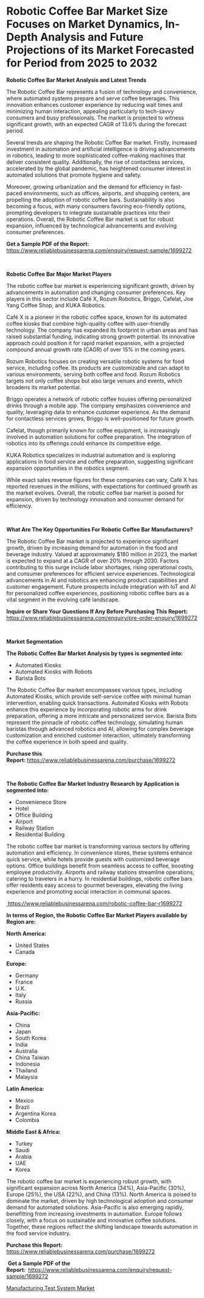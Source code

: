 <p><h1>Robotic Coffee Bar Market Size Focuses on Market Dynamics, In-Depth Analysis and Future Projections of its Market Forecasted for Period from 2025 to 2032</h1></p><p><strong>Robotic Coffee Bar Market Analysis and Latest Trends</strong></p>
<p><p>The Robotic Coffee Bar represents a fusion of technology and convenience, where automated systems prepare and serve coffee beverages. This innovation enhances customer experience by reducing wait times and minimizing human interaction, appealing particularly to tech-savvy consumers and busy professionals. The market is projected to witness significant growth, with an expected CAGR of 13.6% during the forecast period.</p><p>Several trends are shaping the Robotic Coffee Bar market. Firstly, increased investment in automation and artificial intelligence is driving advancements in robotics, leading to more sophisticated coffee-making machines that deliver consistent quality. Additionally, the rise of contactless services, accelerated by the global pandemic, has heightened consumer interest in automated solutions that promote hygiene and safety. </p><p>Moreover, growing urbanization and the demand for efficiency in fast-paced environments, such as offices, airports, and shopping centers, are propelling the adoption of robotic coffee bars. Sustainability is also becoming a focus, with many consumers favoring eco-friendly options, prompting developers to integrate sustainable practices into their operations. Overall, the Robotic Coffee Bar market is set for robust expansion, influenced by technological advancements and evolving consumer preferences.</p></p>
<p><strong>Get a Sample PDF of the Report:&nbsp;</strong> <a href="https://www.reliablebusinessarena.com/enquiry/request-sample/1699272?utm_campaign=3443&utm_medium=2&utm_source=Github&utm_content=ia&utm_term=27032025&utm_id=robotic-coffee-bar">https://www.reliablebusinessarena.com/enquiry/request-sample/1699272</a></p>
<p>&nbsp;</p>
<p><strong>Robotic Coffee Bar Major Market Players</strong></p>
<p><p>The robotic coffee bar market is experiencing significant growth, driven by advancements in automation and changing consumer preferences. Key players in this sector include Café X, Rozum Robotics, Briggo, Cafelat, Joe Yang Coffee Shop, and KUKA Robotics.</p><p>Café X is a pioneer in the robotic coffee space, known for its automated coffee kiosks that combine high-quality coffee with user-friendly technology. The company has expanded its footprint in urban areas and has raised substantial funding, indicating strong growth potential. Its innovative approach could position it for rapid market expansion, with a projected compound annual growth rate (CAGR) of over 15% in the coming years.</p><p>Rozum Robotics focuses on creating versatile robotic systems for food service, including coffee. Its products are customizable and can adapt to various environments, serving both coffee and food. Rozum Robotics targets not only coffee shops but also large venues and events, which broadens its market potential.</p><p>Briggo operates a network of robotic coffee houses offering personalized drinks through a mobile app. The company emphasizes convenience and quality, leveraging data to enhance customer experience. As the demand for contactless services grows, Briggo is well-positioned for future growth.</p><p>Cafelat, though primarily known for coffee equipment, is increasingly involved in automation solutions for coffee preparation. The integration of robotics into its offerings could enhance its competitive edge.</p><p>KUKA Robotics specializes in industrial automation and is exploring applications in food service and coffee preparation, suggesting significant expansion opportunities in the robotics segment.</p><p>While exact sales revenue figures for these companies can vary, Café X has reported revenues in the millions, with expectations for continued growth as the market evolves. Overall, the robotic coffee bar market is poised for expansion, driven by technology innovation and consumer demand for efficiency.</p></p>
<p>&nbsp;</p>
<p><strong>What Are The Key Opportunities For Robotic Coffee Bar Manufacturers?</strong></p>
<p><p>The Robotic Coffee Bar market is projected to experience significant growth, driven by increasing demand for automation in the food and beverage industry. Valued at approximately $180 million in 2023, the market is expected to expand at a CAGR of over 20% through 2030. Factors contributing to this surge include labor shortages, rising operational costs, and consumer preferences for efficient service experiences. Technological advancements in AI and robotics are enhancing product capabilities and customer engagement. Future prospects include integration with IoT and AI for personalized coffee experiences, positioning robotic coffee bars as a vital segment in the evolving café landscape.</p></p>
<p><strong>Inquire or Share Your Questions If Any Before Purchasing This Report:</strong> <a href="https://www.reliablebusinessarena.com/enquiry/pre-order-enquiry/1699272?utm_campaign=3443&utm_medium=2&utm_source=Github&utm_content=ia&utm_term=27032025&utm_id=robotic-coffee-bar">https://www.reliablebusinessarena.com/enquiry/pre-order-enquiry/1699272</a></p>
<p>&nbsp;</p>
<p><strong>Market Segmentation</strong></p>
<p><strong>The Robotic Coffee Bar Market Analysis by types is segmented into:</strong></p>
<p><ul><li>Automated Kiosks</li><li>Automated Kiosks with Robots</li><li>Barista Bots</li></ul></p>
<p><p>The Robotic Coffee Bar market encompasses various types, including Automated Kiosks, which provide self-service coffee with minimal human intervention, enabling quick transactions. Automated Kiosks with Robots enhance this experience by incorporating robotic arms for drink preparation, offering a more intricate and personalized service. Barista Bots represent the pinnacle of robotic coffee technology, simulating human baristas through advanced robotics and AI, allowing for complex beverage customization and enriched customer interaction, ultimately transforming the coffee experience in both speed and quality.</p></p>
<p><strong>Purchase this Report:&nbsp;</strong><a href="https://www.reliablebusinessarena.com/purchase/1699272?utm_campaign=3443&utm_medium=2&utm_source=Github&utm_content=ia&utm_term=27032025&utm_id=robotic-coffee-bar">https://www.reliablebusinessarena.com/purchase/1699272</a></p>
<p>&nbsp;</p>
<p><strong>The Robotic Coffee Bar Market Industry Research by Application is segmented into:</strong></p>
<p><ul><li>Convenienece Store</li><li>Hotel</li><li>Office Building</li><li>Airport</li><li>Railway Station</li><li>Residential Building</li></ul></p>
<p><p>The robotic coffee bar market is transforming various sectors by offering automation and efficiency. In convenience stores, these systems enhance quick service, while hotels provide guests with customized beverage options. Office buildings benefit from seamless access to coffee, boosting employee productivity. Airports and railway stations streamline operations, catering to travelers in a hurry. In residential buildings, robotic coffee bars offer residents easy access to gourmet beverages, elevating the living experience and promoting social interaction in communal spaces.</p></p>
<p><a href="https://www.reliablebusinessarena.com/robotic-coffee-bar-r1699272?utm_campaign=3443&utm_medium=2&utm_source=Github&utm_content=ia&utm_term=27032025&utm_id=robotic-coffee-bar">&nbsp;https://www.reliablebusinessarena.com/robotic-coffee-bar-r1699272</a></p>
<p><strong>In terms of Region, the Robotic Coffee Bar Market Players available by Region are:</strong></p>
<p>
    <p> <strong> North America: </strong>
        <ul>
            <li>United States</li>
            <li>Canada</li>
        </ul>
        </p> 
    <p> <strong> Europe: </strong>
        <ul>
            <li>Germany</li>
            <li>France</li>
            <li>U.K.</li>
            <li>Italy</li>
            <li>Russia</li>
        </ul>
        </p> 
    <p> <strong> Asia-Pacific: </strong>
        <ul>
            <li>China</li>
            <li>Japan</li>
            <li>South Korea</li>
            <li>India</li>
            <li>Australia</li>
            <li>China Taiwan</li>
            <li>Indonesia</li>
            <li>Thailand</li>
            <li>Malaysia</li>
        </ul>
        </p> 
    <p> <strong> Latin America: </strong>
        <ul>
            <li>Mexico</li>
            <li>Brazil</li>
            <li>Argentina Korea</li>
            <li>Colombia</li>
        </ul>
        </p> 
    <p> <strong> Middle East & Africa: </strong>
        <ul>
            <li>Turkey</li>
            <li>Saudi</li>
            <li>Arabia</li>
            <li>UAE</li>
            <li>Korea</li>
        </ul>
    </p>
    </p>
<p><p>The robotic coffee bar market is experiencing robust growth, with significant expansion across North America (34%), Asia-Pacific (30%), Europe (25%), the USA (22%), and China (13%). North America is poised to dominate the market, driven by high technological adoption and consumer demand for automated solutions. Asia-Pacific is also emerging rapidly, benefitting from increasing investments in automation. Europe follows closely, with a focus on sustainable and innovative coffee solutions. Together, these regions reflect the shifting landscape towards automation in the food service industry.</p></p>
<p><strong>Purchase this Report: </strong><a href="https://www.reliablebusinessarena.com/purchase/1699272?utm_campaign=3443&utm_medium=2&utm_source=Github&utm_content=ia&utm_term=27032025&utm_id=robotic-coffee-bar">https://www.reliablebusinessarena.com/purchase/1699272</a></p>
<p>&nbsp;<strong>Get a Sample PDF of the Report:&nbsp;&nbsp;</strong><a href="https://www.reliablebusinessarena.com/enquiry/request-sample/1699272?utm_campaign=3443&utm_medium=2&utm_source=Github&utm_content=ia&utm_term=27032025&utm_id=robotic-coffee-bar">https://www.reliablebusinessarena.com/enquiry/request-sample/1699272</a></p>
<p><strong></strong></p>
<p><p><a href="https://github.com/sirayedantte/Market-Research-Report-List-1/blob/main/manufacturing-test-system-market.md?utm_campaign=3443&utm_medium=2&utm_source=Github&utm_content=ia&utm_term=27032025&utm_id=robotic-coffee-bar">Manufacturing Test System Market</a></p></p>